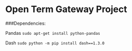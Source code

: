 # Open Term Gateway Project

###Dependencies:

Pandas `sudo apt-get install python-pandas`

Dash `sudo python -m pip install dash==1.3.0`
